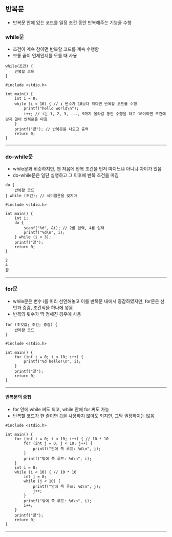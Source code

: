 ## 반복문
   - 반복문 안에 있는 코드를 일정 조건 동안 반복해주는 기능을 수행

### while문
   - 조건이 계속 참이면 반복할 코드를 계속 수행함
   - 보통 끝이 언제인지를 모를 때 사용
   ```
   while(조건) {
       반복할 코드
   }
   ```
      
   ```
   #include <stdio.h>
   
   int main() {
       int i = 0;
       while (i < 10) { // i 변수가 10보다 작다면 반복할 코드를 수행
           printf("hello world\n");
           i++; // i는 1, 2, 3, ..., 9까지 올라갈 동안 수행을 하고 10이되면 조건에 맞지 않아 반복문을 마침
       }
       printf("끝"); // 반복문을 나오고 출력
       return 0;
   }
   ```
---

### do-while문
   - while문과 비슷하지만, 맨 처음에 반복 조건을 먼저 따지느냐 아니냐 차이가 있음
   - do-while문은 일단 실행하고 그 이후에 반복 조건을 따짐
   ```
   do {
       반복할 코드
   } while (조건); // 세미콜론을 잊지마
   ```
   
   ```
   #include <stdio.h>
   
   int main() {
       int i;
       do {
           scanf("%d", &i); // 2를 입력, 4를 입력
           printf("%d\n", i);
       } while (i < 3);
       printf("끝");
       return 0;
   }
   
   2
   4
   끝
   ```
---

### for문
   - while문은 변수 i를 미리 선언해놓고 이를 반복문 내에서 증감하였지만, for문은 선언과 증감, 조건식을 하나에 넣음
   - 반복의 횟수가 딱 정해진 경우에 사용
   ```
   for (초깃값; 조건; 증감) {
       반복할 코드
   }
   ```
   
   ```
   #include <stdio.h>
   
   int main() {
       for (int i = 0; i < 10; i++) {
           printf("%d hello!\n", i);
       }
       printf("끝");
       return 0;
   }
   ```
---

#### 반복문의 중첩
   - for 안에 while 써도 되고, while 안에 for 써도 가능
   - 반복할 코드가 한 줄이면 {}을 사용하지 않아도 되지만, 그닥 권장하지는 않음
   ```
   #include <stdio.h>
   
   int main() {
       for (int i = 0; i < 10; i++) { // 10 * 10
           for (int j = 0; j < 10; j++) { 
               printf("안에 쪽 루프: %d\n", j);
           }
           printf("밖에 쪽 루프: %d\n", i);
       }
       int i = 0;
       while (i < 10) { // 10 * 10
           int j = 0;
           while (j < 10) { 
               printf("안에 쪽 루프: %d\n", j);
               j++;
           }
           printf("밖에 쪽 루프: %d\n", i);
           i++;
       }
       printf("끝");
       return 0;
   }
   ```
---
